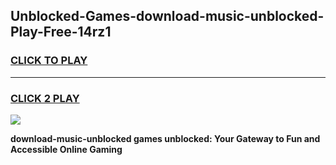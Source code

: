 
## Unblocked-Games-download-music-unblocked-Play-Free-14rz1
<h3>
<a href="https://premium76.site?title=download-music-unblocked&ref=21A">CLICK TO PLAY</a></h3>
<hr>

<h3>
<a href="https://premium76.site?title=download-music-unblocked&ref=21A">CLICK 2 PLAY</a>
  
</h3>

<a href="https://premium76.site?title=download-music-unblocked&ref=21A"><img src="https://clearcache.store/games.png"></a>


**download-music-unblocked games unblocked: Your Gateway to Fun and Accessible Online Gaming**
